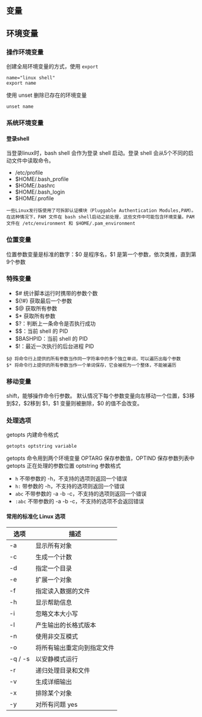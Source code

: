 ## 变量

## 环境变量
### 操作环境变量
创建全局环境变量的方式，使用 `export`
```shell
name="linux shell"
export name
```

使用 unset 删除已存在的环境变量
```shell
unset name
```

### 系统环境变量
#### 登录shell
当登录linux时，bash shell 会作为登录 shell 启动。登录 shell 会从5个不同的启动文件中读取命令。
- /etc/profile
- $HOME/.bash_profile
- $HOME/.bashrc
- $HOME/.bash_login
- $HOME/.profile

```ad-tip
一些Linux发行版使用了可拆卸认证模块（Pluggable Authentication Modules,PAM）。在这种情况下，PAM 文件在 bash shell启动之前处理，这些文件中可能包含环境变量。PAM 文件在 /etc/environment 和 $HOME/.pam_environment 
```

### 位置变量
位置参数变量是标准的数字：$0 是程序名，\$1 是第一个参数，依次类推，直到第9个参数

### 特殊变量
- $# 统计脚本运行时携带的参数个数
- ${!#}  获取最后一个参数
- $@ 获取所有参数
- $* 获取所有参数
- $?：判断上一条命令是否执行成功
- \$\$：当前 shell 的 PID
- $BASHPID：当前 shell 的 PID
- $!：最近一次执行的后台进程 PID

```ad-tip
$@ 将命令行上提供的所有参数当作同一字符串中的多个独立单词，可以遍历出每个参数
$* 将命令行上提供的所有参数当作一个单词保存，它会被视为一个整体，不能被遍历
```

### 移动变量
shift，能够操作命令行参数。
默认情况下每个参数变量向左移动一个位置，$3移到\$2，\$2移到 \$1，\$1 变量则被删除，\$0 的值不会改变。

### 处理选项
getopts 内建命令格式

```shell
getopts optstring variable
```

getopts 命令用到两个环境变量 OPTARG 保存参数值，OPTIND 保存参数列表中 getopts 正在处理的参数位置
optstring 参数格式
- `h` 不带参数的 -h，不支持的选项则返回一个错误
- `h:` 带参数的 -h，不支持的选项则返回一个错误
- `abc` 不带参数的 -a -b -c，不支持的选项则返回一个错误
- `:abc` 不带参数的 -a -b -c，不支持的选项不会返回错误

#### 常用的标准化 Linux 选项

| 选项    | 描述                       |
| ------- | -------------------------- |
| -a      | 显示所有对象               |
| -c      | 生成一个计数               |
| -d      | 指定一个目录               |
| -e      | 扩展一个对象               |
| -f      | 指定读入数据的文件         |
| -h      | 显示帮助信息               |
| -i      | 忽略文本大小写             |
| -l      | 产生输出的长格式版本       |
| -n      | 使用非交互模式             |
| -o      | 将所有输出重定向到指定文件 |
| -q / -s | 以安静模式运行             |
| -r      | 递归处理目录和文件         |
| -v      | 生成详细输出               |
| -x      | 排除某个对象               |
| -y      | 对所有问题 yes             |